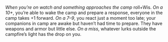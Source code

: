 *When you’re on watch and something approaches the camp* roll+Wis. *On a 10+*, you’re able to wake the camp and prepare a response, everyone in the camp takes +1 forward. *On a 7–9*, you react just a moment too late; your companions in camp are awake but haven’t had time to prepare. They have weapons and armor but little else. *On a miss*, whatever lurks outside the campfire’s light has the drop on you.